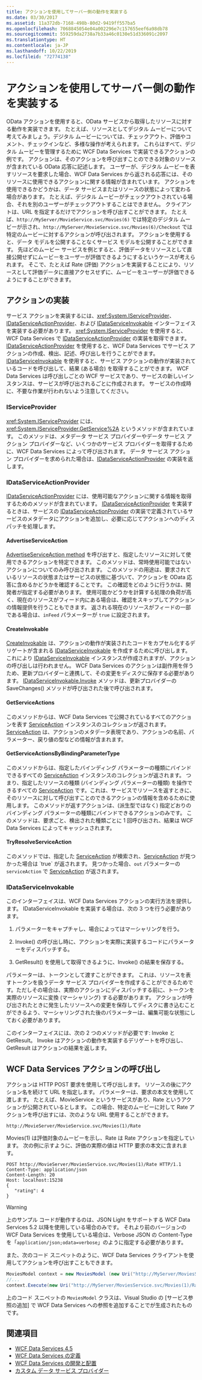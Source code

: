 ```yaml
---
title: アクションを使用してサーバー側の動作を実装する
ms.date: 03/30/2017
ms.assetid: 11a372db-7168-498b-80d2-9419ff557ba5
ms.openlocfilehash: 7068845054e04a002296e7c157655eef6a98db78
ms.sourcegitcommit: 559259da2738a7b33a46c0130e51d336091c2097
ms.translationtype: HT
ms.contentlocale: ja-JP
ms.lasthandoff: 10/22/2019
ms.locfileid: "72774138"
---
```

# <a name="using-actions-to-implement-server-side-behavior"></a>アクションを使用してサーバー側の動作を実装する

OData アクションを使用すると、OData サービスから取得したリソースに対する動作を実装できます。 たとえば、リソースとしてデジタル ムービーについて考えてみましょう。デジタル ムービーについては、チェックアウト、評価やコメント、チェックインなど、多様な操作が考えられます。 これらはすべて、デジタル ムービーを管理するために WCF Data Services で実装できるアクションの例です。 アクションは、そのアクションを呼び出すことのできる対象のリソースが含まれている OData 応答に記述します。 ユーザーが、デジタル ムービーを表すリソースを要求した場合、WCF Data Services から返される応答には、そのリソースに使用できるアクションに関する情報が含まれています。 アクションを使用できるかどうかは、データ サービスまたはリソースの状態によって変わる場合があります。 たとえば、デジタル ムービーがチェックアウトされている場合、それを別のユーザーがチェックアウトすることはできません。 クライアントは、URL を指定するだけでアクションを呼び出すことができます。 たとえば、`http://MyServer/MovieService.svc/Movies(6)` では特定のデジタル ムービーが示され、`http://MyServer/MovieService.svc/Movies(6)/Checkout` では特定のムービーに対するアクションが呼び出されます。 アクションを使用すると、データ モデルを公開することなくサービス モデルを公開することができます。 先ほどのムービー サービスを例とすると、評価データをリソースとして直接公開せずにムービーをユーザーが評価できるようにするというケースが考えられます。 そこで、たとえば Rate (評価) アクションを実装することにより、リソースとして評価データに直接アクセスせずに、ムービーをユーザーが評価できるようにすることができます。

## <a name="implementing-an-action"></a>アクションの実装
 サービス アクションを実装するには、<xref:System.IServiceProvider>、[IDataServiceActionProvider](https://docs.microsoft.com/previous-versions/dotnet/wcf-data-services/hh859915(v=vs.103))、および [IDataServiceInvokable](https://docs.microsoft.com/previous-versions/dotnet/wcf-data-services/hh859893(v=vs.103)) インターフェイスを実装する必要があります。 <xref:System.IServiceProvider> を使用すると、WCF Data Services で [IDataServiceActionProvider](https://docs.microsoft.com/previous-versions/dotnet/wcf-data-services/hh859915(v=vs.103)) の実装を取得できます。 [IDataServiceActionProvider](https://docs.microsoft.com/previous-versions/dotnet/wcf-data-services/hh859915(v=vs.103)) を使用すると、WCF Data Services でサービス アクションの作成、検出、記述、呼び出しを行うことができます。 [IDataServiceInvokable](https://docs.microsoft.com/previous-versions/dotnet/wcf-data-services/hh859893(v=vs.103)) を使用すると、サービス アクションの動作が実装されているコードを呼び出して、結果 (ある場合) を取得することができます。 WCF Data Services は呼び出しごとの WCF サービスであり、サービスの新しいインスタンスは、サービスが呼び出されるごとに作成されます。  サービスの作成時に、不要な作業が行われないよう注意してください。

### <a name="iserviceprovider"></a>IServiceProvider
 <xref:System.IServiceProvider> には、<xref:System.IServiceProvider.GetService%2A> というメソッドが含まれています。 このメソッドは、メタデータ サービス プロバイダーやデータ サービス アクション プロバイダーなど、いくつかのサービス プロバイダーを取得するために、WCF Data Services によって呼び出されます。 データ サービス アクション プロバイダーを求められた場合は、[IDataServiceActionProvider](https://docs.microsoft.com/previous-versions/dotnet/wcf-data-services/hh859915(v=vs.103)) の実装を返します。

### <a name="idataserviceactionprovider"></a>IDataServiceActionProvider
 [IDataServiceActionProvider](https://docs.microsoft.com/previous-versions/dotnet/wcf-data-services/hh859915(v=vs.103))  には、使用可能なアクションに関する情報を取得するためのメソッドが含まれています。 [IDataServiceActionProvider](https://docs.microsoft.com/previous-versions/dotnet/wcf-data-services/hh859915(v=vs.103)) を実装するときは、サービスの [IDataServiceActionProvider](https://docs.microsoft.com/previous-versions/dotnet/wcf-data-services/hh859915(v=vs.103)) の実装で定義されているサービスのメタデータにアクションを追加し、必要に応じてアクションへのディスパッチを処理します。

#### <a name="advertiseserviceaction"></a>AdvertiseServiceAction
 [AdvertiseServiceAction method](https://docs.microsoft.com/previous-versions/dotnet/wcf-data-services/hh859971(v=vs.103)) を呼び出すと、指定したリソースに対して使用できるアクションを特定できます。 このメソッドは、常時使用可能ではないアクションについてのみ呼び出されます。 このメソッドの用途は、要求されているリソースの状態またはサービスの状態に基づいて、アクションを OData 応答に含めるかどうかを確認することです。 この確認をどのように行うかは、開発者が指定する必要があります。 使用可能かどうかを計算する処理の負荷が高く、現在のリソースがフィード内にある場合は、確認をスキップしてアクションの情報提供を行うこともできます。 返される現在のリソースがフィードの一部である場合は、`inFeed` パラメーターが `true` に設定されます。

#### <a name="createinvokable"></a>CreateInvokable
 [CreateInvokable](https://docs.microsoft.com/previous-versions/dotnet/wcf-data-services/hh859940(v=vs.103)) は、アクションの動作が実装されたコードをカプセル化するデリゲートが含まれる [IDataServiceInvokable](https://docs.microsoft.com/previous-versions/dotnet/wcf-data-services/hh859893(v=vs.103)) を作成するために呼び出します。 これにより [IDataServiceInvokable](https://docs.microsoft.com/previous-versions/dotnet/wcf-data-services/hh859893(v=vs.103)) インスタンスが作成されますが、アクションの呼び出しは行われません。 WCF Data Services のアクションは副作用を伴うため、更新プロバイダーと連携して、その変更をディスクに保存する必要があります。 [IDataServiceInvokable.Invoke](https://docs.microsoft.com/previous-versions/dotnet/wcf-data-services/hh859924(v=vs.103)) メソッドは、更新プロバイダーの SaveChanges() メソッドが呼び出された後で呼び出されます。

#### <a name="getserviceactions"></a>GetServiceActions
 このメソッドからは、WCF Data Services で公開されているすべてのアクションを表す [ServiceAction](https://docs.microsoft.com/previous-versions/dotnet/wcf-data-services/hh544089(v=vs.103)) インスタンスのコレクションが返されます。 [ServiceAction](https://docs.microsoft.com/previous-versions/dotnet/wcf-data-services/hh544089(v=vs.103)) は、アクションのメタデータ表現であり、アクションの名前、パラメーター、戻り値の型などの情報が含まれます。

#### <a name="getserviceactionsbybindingparametertype"></a>GetServiceActionsByBindingParameterType
 このメソッドからは、指定したバインディング パラメーターの種類にバインドできるすべての [ServiceAction](https://docs.microsoft.com/previous-versions/dotnet/wcf-data-services/hh544089(v=vs.103)) インスタンスのコレクションが返されます。 つまり、指定したリソースの種類 (バインディング パラメーターの種類) を操作できるすべての [ServiceAction](https://docs.microsoft.com/previous-versions/dotnet/wcf-data-services/hh544089(v=vs.103)) です。これは、サービスでリソースを返すときに、そのリソースに対して呼び出すことのできるアクションの情報を含めるために使用します。 このメソッドが返すアクションは、(派生型ではなく) 指定どおりのバインディング パラメーターの種類にバインドできるアクションのみです。 このメソッドは、要求ごと、検出された種類ごとに 1 回呼び出され、結果は WCF Data Services によってキャッシュされます。

#### <a name="tryresolveserviceaction"></a>TryResolveServiceAction
 このメソッドでは、指定した [ServiceAction](https://docs.microsoft.com/previous-versions/dotnet/wcf-data-services/hh544089(v=vs.103)) が検索され、[ServiceAction](https://docs.microsoft.com/previous-versions/dotnet/wcf-data-services/hh544089(v=vs.103)) が見つかった場合は `true` が返されます。 見つかった場合、`out` パラメーターの `serviceAction` で [ServiceAction](https://docs.microsoft.com/previous-versions/dotnet/wcf-data-services/hh544089(v=vs.103)) が返されます。

### <a name="idataserviceinvokable"></a>IDataServiceInvokable
 このインターフェイスは、WCF Data Services アクションの実行方法を提供します。 IDataServiceInvokable を実装する場合は、次の 3 つを行う必要があります。

1. パラメーターをキャプチャし、場合によってはマーシャリングを行う。

2. Invoke() の呼び出し時に、アクションを実際に実装するコードにパラメーターをディスパッチする。

3. GetResult() を使用して取得できるように、Invoke() の結果を保存する。

 パラメーターは、トークンとして渡すことができます。 これは、リソースを表すトークンを扱うデータ サービス プロバイダーを作成することができるためです。ただしその場合は、実際のアクションにディスパッチする前に、トークンを実際のリソースに変換 (マーシャリング) する必要があります。 アクションが呼び出されたときに発生したリソースへの変更を保存してディスクに書き込むことができるよう、マーシャリングされた後のパラメーターは、編集可能な状態にしておく必要があります。

 このインターフェイスには、次の 2 つのメソッドが必要です: Invoke と GetResult。 Invoke はアクションの動作を実装するデリゲートを呼び出し、GetResult はアクションの結果を返します。

## <a name="invoking-a-wcf-data-service-action"></a>WCF Data Services アクションの呼び出し
 アクションは HTTP POST 要求を使用して呼び出します。 リソースの後にアクション名を続けて URL を指定します。 パラメーターは、要求の本文を使用して渡します。 たとえば、MovieService というサービスがあり、Rate というアクションが公開されているとします。 この場合、特定のムービーに対して Rate アクションを呼び出すには、次のような URL 使用することができます。

 `http://MovieServer/MovieService.svc/Movies(1)/Rate`

 Movies(1) は評価対象のムービーを示し、Rate は Rate アクションを指定しています。 次の例に示すように、評価の実際の値は HTTP 要求の本文に含まれます。

```http
POST http://MovieServer/MoviesService.svc/Movies(1)/Rate HTTP/1.1
Content-Type: application/json
Content-Length: 20
Host: localhost:15238
{
   "rating": 4
}
```

> [!WARNING]
> 上のサンプル コードが動作するのは、JSON Light をサポートする WCF Data Services 5.2 以降を使用している場合のみです。 それより前のバージョンの WCF Data Services を使用している場合は、Verbose JSON の Content-Type を「`application/json;odata=verbose`」のように指定する必要があります。

 また、次のコード スニペットのように、WCF Data Services クライアントを使用してアクションを呼び出すこともできます。

```csharp
MoviesModel context = new MoviesModel (new Uri("http://MyServer/MoviesService.svc/"));
//...
context.Execute(new Uri("http://MyServer/MoviesService.svc/Movies(1)/Rate"), "POST", new BodyOperationParameter("rating",4) );
```

 上のコード スニペットの `MoviesModel` クラスは、Visual Studio の [サービス参照の追加] で WCF Data Services への参照を追加することでが生成されたものです。

## <a name="see-also"></a>関連項目

- [WCF Data Services 4.5](index.md)
- [WCF Data Services の定義](defining-wcf-data-services.md)
- [WCF Data Services の開発と配置](developing-and-deploying-wcf-data-services.md)
- [カスタム データ サービス プロバイダー](custom-data-service-providers-wcf-data-services.md)
